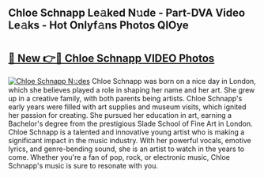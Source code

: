 ## Chloe Schnapp Le𝚊ked N𝚞de - Part-DVA Video Le𝚊ks - Hot Onlyf𝚊ns Photos QIOye

# <h2><a href="http://ac18146.deff.icu/?id=Chloe+Schnapp">🔗 New 👉🔴 Chloe Schnapp VIDEO Photos</a></h2>

[![Chloe Schnapp N𝚞des](https://i.imgur.com/rIISA9y.gif)](http://ac18146.deff.icu/?id=Chloe+Schnapp)
Chloe Schnapp was born on a nice day in London, which she believes played a role in shaping her name and her art. She grew up in a creative family, with both parents being artists. Chloe Schnapp's early years were filled with art supplies and museum visits, which ignited her passion for creating. She pursued her education in art, earning a Bachelor's degree from the prestigious Slade School of Fine Art in London. Chloe Schnapp is a talented and innovative young artist who is making a significant impact in the music industry. With her powerful vocals, emotive lyrics, and genre-bending sound, she is an artist to watch in the years to come. Whether you're a fan of pop, rock, or electronic music, Chloe Schnapp's music is sure to resonate with you.
